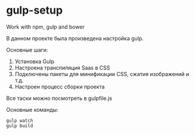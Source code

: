 # gulp-setup
Work with npm, gulp and bower

В данном проекте была произведена настройка gulp.

Основные шаги:
1) Установка Gulp
2) Настроена транспиляция Saas в CSS
3) Подключены пакеты для минификации CSS, сжатия изображений и т.д.
4) Настроен процесс сборки проекта

Все таски можно посмотреть в gulpfile.js

Основные команды:
```
gulp watch
gulp build
```

